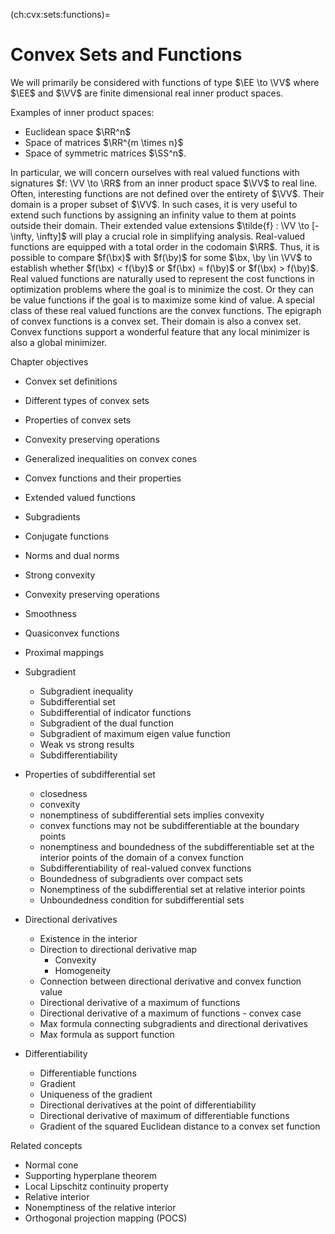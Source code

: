 (ch:cvx:sets:functions)=
# Convex Sets and Functions

We will primarily be considered with functions 
of type $\EE \to \VV$ where $\EE$ and $\VV$ are
finite dimensional real inner product spaces.

Examples of inner product spaces:

- Euclidean space $\RR^n$
- Space of matrices $\RR^{m \times n}$
- Space of symmetric matrices $\SS^n$.


In particular, we will concern ourselves with 
real valued functions with signatures $f: \VV \to \RR$ from an 
inner product space $\VV$ to real line. 
Often, interesting functions are not defined over
the entirety of $\VV$. Their domain is a proper subset
of $\VV$. In such cases, it is very useful to extend
such functions by assigning an infinity value to them
at points outside their domain.
Their extended value extensions $\tilde{f} : \VV \to [-\infty, \infty]$
will play a crucial role in simplifying analysis.
Real-valued functions are equipped with a total order in the codomain
$\RR$. Thus, it is possible to compare $f(\bx)$ with $f(\by)$
for some $\bx, \by \in \VV$ to establish whether 
$f(\bx) < f(\by)$ or $f(\bx) = f(\by)$ or $f(\bx) > f(\by)$.
Real valued functions are naturally used to represent
the cost functions in optimization problems where the
goal is to minimize the cost. Or they can be value
functions if the goal is to maximize some kind of value.
A special class of these real valued functions are
the convex functions. The epigraph of convex
functions is a convex set. Their domain is also
a convex set. Convex functions support
a wonderful feature that any local minimizer 
is also a global minimizer. 


Chapter objectives

* Convex set definitions
* Different types of convex sets
* Properties of convex sets
* Convexity preserving operations
* Generalized inequalities on convex cones
* Convex functions and their properties
* Extended valued functions
* Subgradients
* Conjugate functions
* Norms and dual norms
* Strong convexity
* Convexity preserving operations
* Smoothness
* Quasiconvex functions
* Proximal mappings


* Subgradient
  * Subgradient inequality
  * Subdifferential set
  * Subdifferential of indicator functions
  * Subgradient of the dual function
  * Subgradient of maximum eigen value function
  * Weak vs strong results
  * Subdifferentiability
* Properties of subdifferential set 
  * closedness
  * convexity
  * nonemptiness of subdifferential sets implies convexity
  * convex functions may not be subdifferentiable at the boundary points
  * nonemptiness and boundedness of the subdifferentiable set at the 
    interior points of the domain of a convex function
  * Subdifferentiability of real-valued convex functions
  * Boundedness of subgradients over compact sets
  * Nonemptiness of the subdifferential set at relative interior points
  * Unboundedness condition for subdifferential sets
* Directional derivatives
  * Existence in the interior
  * Direction to directional derivative map
    * Convexity
    * Homogeneity
  * Connection between directional derivative and convex function value
  * Directional derivative of a maximum of functions
  * Directional derivative of a maximum of functions - convex case
  * Max formula connecting subgradients and directional derivatives
  * Max formula as support function
* Differentiability
  * Differentiable functions
  * Gradient
  * Uniqueness of the gradient
  * Directional derivatives at the point of differentiability
  * Directional derivative of maximum of differentiable functions
  * Gradient of the squared Euclidean distance to a convex set function



Related concepts

* Normal cone
* Supporting hyperplane theorem
* Local Lipschitz continuity property
* Relative interior
* Nonemptiness of the relative interior
* Orthogonal projection mapping (POCS)

